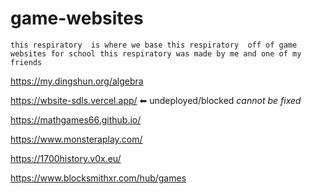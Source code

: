 # game-websites



``this respiratory  is where we base this respiratory  off of game websites for school
this respiratory was made by me and one of my friends``

  
  https://my.dingshun.org/algebra 

  https://wbsite-sdls.vercel.app/ ⬅ undeployed/blocked _cannot be fixed_
  
  https://mathgames66.github.io/
  
  https://www.monsteraplay.com/
  
  https://1700history.v0x.eu/
  
  https://www.blocksmithxr.com/hub/games
